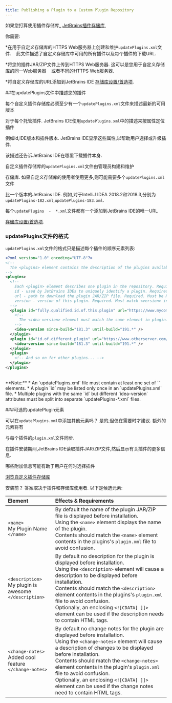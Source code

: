 ```yaml
---
title: Publishing a Plugin to a Custom Plugin Repository
---
```


如果您打算使用插件存储库_ [JetBrains插件存储库](https://plugins.jetbrains.com),

你需要:

*在用于自定义存储库的HTTPS Web服务器上创建和维护`updatePlugins.xml`文件.
  
此文件描述了自定义存储库中可用的所有插件以及每个插件的下载URL.

*将您的插件JAR/ZIP文件上传到HTTPS Web服务器.
这可以是您用于自定义存储库的同一Web服务器
  
或者不同的HTTPS Web服务器.

*将自定义存储库的URL添加到JetBrains IDE [存储库设置/首选项](https://www.jetbrains.com/help/idea/managing-plugins.html#repos).


##在updatePlugins文件中描述您的插件

每个自定义插件存储库必须至少有一个`updatePlugins.xml`文件来描述最新的可用版本

对于每个托管插件. 
JetBrains IDE使用`updatePlugins.xml`中的描述来按属性定位插件

例如id,IDE版本和插件版本. 
JetBrains IDE显示这些属性,以帮助用户选择或升级插件.

该描述还告诉JetBrains IDE在哪里下载插件本身.


自定义插件存储库的`updatePlugins.xml`文件由管理员构建和维护

存储库.
如果自定义存储库的使用者使用更多,则可能需要多个`updatePlugins.xml`文件

比一个版本的JetBrains IDE.
例如,对于IntelliJ IDEA 2018.2和2018.3,分别为`updatePlugins-182.xml`,`updatePlugins-183.xml`.

每个`updatePlugins  -  *.xml`文件都有一个添加到JetBrains IDE的唯一URL

[存储库设置/首选项](https://www.jetbrains.com/help/idea/managing-plugins.html#repos).


### updatePlugins文件的格式

`updatePlugins.xml`文件的格式只是描述每个插件的顺序元素列表:


```xml
<?xml version="1.0" encoding="UTF-8"?>
<!-- 
  The <plugins> element contains the description of the plugins available at this repository. Required. 
-->
<plugins>
  <!-- 
    Each <plugin> element describes one plugin in the repository. Required.
    id - used by JetBrains IDEs to uniquely identify a plugin. Required. Must match <id> in plugin.xml
    url - path to download the plugin JAR/ZIP file. Required. Must be HTTPS
    version - version of this plugin. Required. Must match <version> in plugin.xml
  -->
  <plugin id="fully.qualified.id.of.this.plugin" url="https://www.mycompany.com/my_repository/mypluginname.jar" version="major.minor.update">
    <!--
      The <idea-version> element must match the same element in plugin.xml. Required.
    -->
    <idea-version since-build="181.3" until-build="191.*" />
  </plugin>
  <plugin id="id.of.different.plugin" url="https://www.otherserver.com/other_repository/differentplugin.jar" version="major.minor">
    <idea-version since-build="181.3" until-build="191.*" />
  </plugin>
  <plugin>
    <!-- And so on for other plugins... -->
  </plugin>
</plugins>
```
<br>
**Note:** 
* An `updatePlugins.xml` file must contain at least one set of `<plugin></plugin>` elements.  
* A plugin `id` may be listed only once in an `updatePlugins.xml` file.  
* Multiple plugins with the same `id` but different `idea-version` attributes must be split into separate `updatePlugins-*.xml` files. 

###可选的updatePlugin元素

可以在`updatePlugins.xml`中添加其他元素吗？
是的,但仅在需要时才建议.
额外的元素将有

与每个插件的`plugin.xml`文件同步.


在插件安装期间,JetBrains IDE读取插件JAR/ZIP文件,然后显示有关插件的更多信息.

哪些附加信息可能有助于用户在何时选择插件

[浏览自定义插件存储库](https://www.jetbrains.com/help/idea/managing-plugins.html#repos)

安装前？
答案取决于插件和存储库使用者.
以下是候选元素:


| Element                                                      |  Effects & Requirements     |
|:-------------------------------------------------------------|:----------------------------| 
| `<name>`<br>My Plugin Name<br>`</name>`                      | By default the name of the plugin JAR/ZIP file is displayed before installation. <br>Using the `<name>` element displays the name of the plugin. <br>Contents should match the `<name>` element contents in the plugins's `plugin.xml` file to avoid confusion. |
| `<description>`<br>My plugin is awesome<br>`</description>`  | By default no description for the plugin is displayed before installation. <br>Using the `<description>` element will cause a description to be displayed before installation. <br>Contents should match the `<description>` element contents in the plugins's `plugin.xml` file to avoid confusion. <br>Optionally, an enclosing `<![CDATA[ ]]>` element can be used if the description needs to contain HTML tags. |
| `<change-notes>`<br>Added cool feature<br>`</change-notes>`  | By default no change notes for the plugin are displayed before installation. <br>Using the `<change-notes>` element will cause a description of changes to be displayed before installation. <br>Contents should match the `<change-notes>` element contents in the plugin's `plugin.xml` file to avoid confusion. <br>Optionally, an enclosing `<![CDATA[ ]]>` element can be used if the change notes need to contain HTML tags. |


